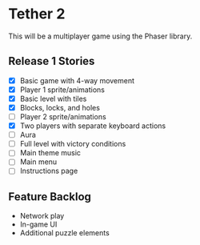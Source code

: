 Tether 2
=========
This will be a multiplayer game using the Phaser library.

Release 1 Stories
-----------------
- [x] Basic game with 4-way movement
- [x] Player 1 sprite/animations
- [x] Basic level with tiles
- [x] Blocks, locks, and holes
- [ ] Player 2 sprite/animations
- [x] Two players with separate keyboard actions
- [ ] Aura
- [ ] Full level with victory conditions
- [ ] Main theme music
- [ ] Main menu
- [ ] Instructions page

Feature Backlog
---------------
- Network play
- In-game UI
- Additional puzzle elements

